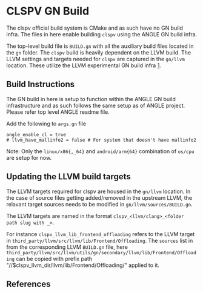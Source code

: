 # CLSPV GN Build

The clspv official build system is CMake and as such have no GN build infra. The
files in here enable building `clspv` using the ANGLE GN build infra.

The top-level build file is `BUILD.gn` with all the auxiliary build files
located in the `gn` folder. The `clspv` build is heavily dependent on the LLVM
build. The LLVM settings and targets needed for `clspv` are captured in the
`gn/llvm` location. These utilize the LLVM experimental GN build infra [1].

## Build Instructions

The GN build in here is setup to function within the ANGLE GN build
infrastructure and as such follows the same setup as of ANGLE project. Please
refer top level ANGLE readme file.

Add the following to `args.gn` file

```
angle_enable_cl = true
# llvm_have_mallinfo2 = false # For system that doesn't have mallinfo2
```

Note: Only the `linux/x86{,_64}` and `android/arm{64}` combination of `os/cpu`
are setup for now.

## Updating the LLVM build targets

The LLVM targets required for clspv are housed in the `gn/llvm` location. In the
case of source files getting added/removed in the upstream LLVM, the relavant
target sources needs to be modified in `gn/llvm/sources/BUILD.gn`.

The LLVM targets are named in the format `clspv_<llvm/clang>_<folder path
slug with _>`.

For instance `clspv_llvm_lib_frontend_offloading` refers to the LLVM
target in `third_party/llvm/src/llvm/lib/Frontend/Offloading`. The `sources`
list in from the corresponding LLVM `BUILD.gn` file, here
`third_party/llvm/src/llvm/utils/gn/secondary/llvm/lib/Frontend/Offloading` can
be copied with prefix path "//$clspv_llvm_dir/llvm/lib/Frontend/Offloading/"
applied to it.

## References

[1]: https://github.com/llvm/llvm-project/blob/main/llvm/utils/gn/README.rst
